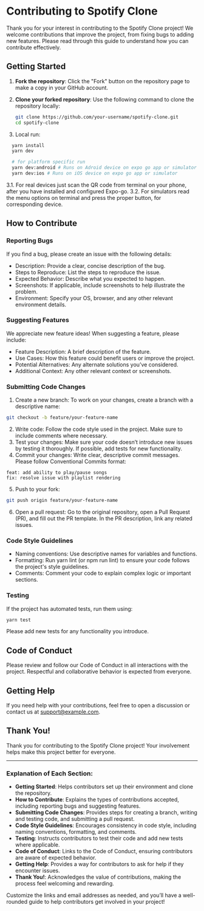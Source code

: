# Contributing to Spotify Clone

Thank you for your interest in contributing to the Spotify Clone project! We welcome contributions that improve the project, from fixing bugs to adding new features. Please read through this guide to understand how you can contribute effectively.

## Getting Started

1. **Fork the repository**: Click the "Fork" button on the repository page to make a copy in your GitHub account.
2. **Clone your forked repository**: Use the following command to clone the repository locally:

   ```bash
   git clone https://github.com/your-username/spotify-clone.git
   cd spotify-clone
3. Local run:
```bash
  yarn install
  yarn dev

  # for platform specific run
  yarn dev:android # Runs on Adroid device on expo go app or simulator
  yarn dev:ios # Runs on iOS device on expo go app or simulator
```
3.1. For real devices just scan the QR code from terminal on your phone, after you have installed and configured Expo-go.
3.2. For simulators read the menu options on terminal and press the proper button, for corresponding device.

## How to Contribute
### Reporting Bugs
If you find a bug, please create an issue with the following details:

* Description: Provide a clear, concise description of the bug.
* Steps to Reproduce: List the steps to reproduce the issue.
* Expected Behavior: Describe what you expected to happen.
* Screenshots: If applicable, include screenshots to help illustrate the problem.
* Environment: Specify your OS, browser, and any other relevant environment details.

### Suggesting Features
We appreciate new feature ideas! When suggesting a feature, please include:

* Feature Description: A brief description of the feature.
* Use Cases: How this feature could benefit users or improve the project.
* Potential Alternatives: Any alternate solutions you’ve considered.
* Additional Context: Any other relevant context or screenshots.

### Submitting Code Changes
1. Create a new branch: To work on your changes, create a branch with a descriptive name:
```bash
git checkout -b feature/your-feature-name
```
2. Write code: Follow the code style used in the project. Make sure to include comments where necessary.
3. Test your changes: Make sure your code doesn’t introduce new issues by testing it thoroughly. If possible, add tests for new functionality.
4. Commit your changes: Write clear, descriptive commit messages. Please follow Conventional Commits format:
```vbnet
feat: add ability to play/pause songs
fix: resolve issue with playlist rendering
```
5. Push to your fork:
```bash
git push origin feature/your-feature-name
```
6. Open a pull request: Go to the original repository, open a Pull Request (PR), and fill out the PR template. In the PR description, link any related issues.

### Code Style Guidelines
* Naming conventions: Use descriptive names for variables and functions.
* Formatting: Run yarn lint (or npm run lint) to ensure your code follows the project's style guidelines.
* Comments: Comment your code to explain complex logic or important sections.

### Testing
If the project has automated tests, run them using:
```bash
yarn test
```
Please add new tests for any functionality you introduce.

## Code of Conduct
Please review and follow our Code of Conduct in all interactions with the project. Respectful and collaborative behavior is expected from everyone.

## Getting Help
If you need help with your contributions, feel free to open a discussion or contact us at support@example.com.

## Thank You!
Thank you for contributing to the Spotify Clone project! Your involvement helps make this project better for everyone.

---

### Explanation of Each Section:

- **Getting Started**: Helps contributors set up their environment and clone the repository.
- **How to Contribute**: Explains the types of contributions accepted, including reporting bugs and suggesting features.
- **Submitting Code Changes**: Provides steps for creating a branch, writing and testing code, and submitting a pull request.
- **Code Style Guidelines**: Encourages consistency in code style, including naming conventions, formatting, and comments.
- **Testing**: Instructs contributors to test their code and add new tests where applicable.
- **Code of Conduct**: Links to the Code of Conduct, ensuring contributors are aware of expected behavior.
- **Getting Help**: Provides a way for contributors to ask for help if they encounter issues.
- **Thank You!**: Acknowledges the value of contributions, making the process feel welcoming and rewarding.

Customize the links and email addresses as needed, and you’ll have a well-rounded guide to help contributors get involved in your project!
